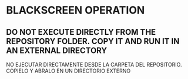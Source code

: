 # BLACKSCREEN OPERATION
DO NOT EXECUTE DIRECTLY FROM THE REPOSITORY FOLDER. COPY IT AND RUN IT IN AN EXTERNAL DIRECTORY
----------------------------------------------------------------------------------------------------
NO EJECUTAR DIRECTAMENTE DESDE LA CARPETA DEL REPOSITORIO. COPIELO Y ABRALO EN UN DIRECTORIO EXTERNO

